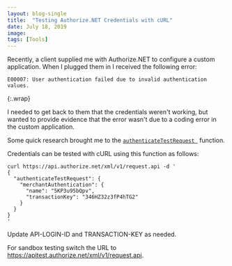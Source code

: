 ```yaml
---
layout: blog-single
title:  "Testing Authorize.NET Credentials with cURL"
date: July 18, 2019
image: 
tags: [Tools]
---
```


Recently, a client supplied me with Authorize.NET to configure a custom application. When I plugged them in I received the following error:

```
E00007: User authentication failed due to invalid authentication values.
```
{:.wrap}

I needed to get back to them that the credentials weren't working, but wanted to provide evidence that the error wasn't due to a coding error in the custom application.

<!-- excerpt_separator -->

Some quick research brought me to the [`authenticateTestRequest `](https://developer.authorize.net/api/reference/index.html#gettingstarted-section-section-header) function.

Credentials can be tested with cURL using this function as follows:

```
curl https://api.authorize.net/xml/v1/request.api -d '
{
  "authenticateTestRequest": {
    "merchantAuthentication": {
      "name": "5KP3u95bQpv",
      "transactionKey": "346HZ32z3fP4hTG2"  
    }
  }
}
'
```

Update API-LOGIN-ID and TRANSACTION-KEY as needed.

For sandbox testing switch the URL to https://apitest.authorize.net/xml/v1/request.api.

